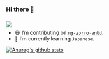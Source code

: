 ### Hi there 👋

<a href="mailto:wenqi71765@gmail.com" style="position:relative;top:4px"><img style="position:relative;top:4px" src="https://img.shields.io/badge/Gmail-wenqi71765-d93025?logo=gmail&amp;logoColor=white"></a>

- 😆 I’m contributing on [`ng-zorro-antd`](https://github.com/NG-ZORRO/ng-zorro-antd).
- 🌱 I’m currently learning `Japanese`.


[![Anurag's github stats](https://github-readme-stats.vercel.app/api?username=wenqi73&show_icons=true)](https://github.com/wenqi73/github-readme-stats)

<!--
**wenqi73/wenqi73** is a ✨ _special_ ✨ repository because its `README.md` (this file) appears on your GitHub profile.

Here are some ideas to get you started:

- 🔭 I’m currently working on ...
- 🌱 I’m currently learning ...
- 👯 I’m looking to collaborate on ...
- 🤔 I’m looking for help with ...
- 💬 Ask me about ...
- 📫 How to reach me: ...
- 😄 Pronouns: ...
- ⚡ Fun fact: ...
-->
